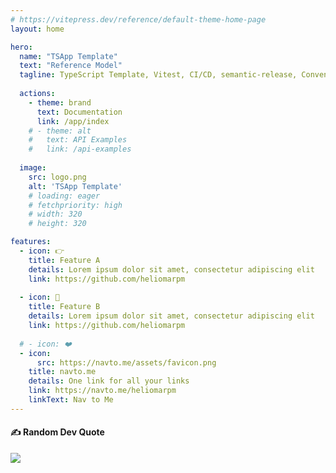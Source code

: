 ```yaml
---
# https://vitepress.dev/reference/default-theme-home-page
layout: home

hero:
  name: "TSApp Template"
  text: "Reference Model"
  tagline: TypeScript Template, Vitest, CI/CD, semantic-release, Conventional Changelog, TypeDoc, GitHub Actions
  
  actions:
    - theme: brand
      text: Documentation
      link: /app/index
    # - theme: alt
    #   text: API Examples
    #   link: /api-examples
  
  image:
    src: logo.png
    alt: 'TSApp Template'
    # loading: eager
    # fetchpriority: high
    # width: 320
    # height: 320

features:
  - icon: 👉
    title: Feature A
    details: Lorem ipsum dolor sit amet, consectetur adipiscing elit
    link: https://github.com/heliomarpm
    
  - icon: 🌱
    title: Feature B
    details: Lorem ipsum dolor sit amet, consectetur adipiscing elit
    link: https://github.com/heliomarpm
    
  # - icon: ❤️
  - icon:
      src: https://navto.me/assets/favicon.png
    title: navto.me
    details: One link for all your links
    link: https://navto.me/heliomarpm
    linkText: Nav to Me
---
```


#### ✍️ Random Dev Quote
![](https://quotes-github-readme.vercel.app/api?type=horizontal&theme=tokyonight)
